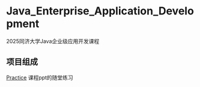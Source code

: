 # Java_Enterprise_Application_Development

2025同济大学Java企业级应用开发课程

## 项目组成

[Practice](https://github.com/ycc250303/Java_Enterprise_Application_Development/tree/main/Practices) 课程ppt的随堂练习
